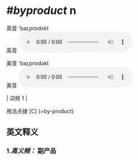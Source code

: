 # ***\#byproduct*** n
英音 'baɪˌprɒdʌkt  
英音
<audio src="./media/byproduct-B.aac" controls="controls"></audio>

美音 'baɪˌprɒdəkt  
美音
<audio src="./media/byproduct.aac" controls="controls"></audio>



| 词频 1 |  

用法点拨  [C] (=by-product)

英文释义
---
### 1.*高义频：* **副产品**  


